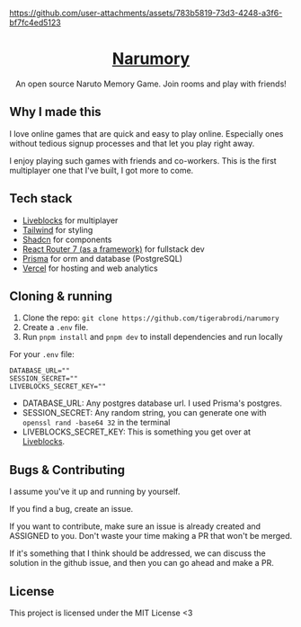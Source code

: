 https://github.com/user-attachments/assets/783b5819-73d3-4248-a3f6-bf7fc4ed5123

<div align="center">
<h1 align="center">
  <a href="https://narumory.com">Narumory</a>
</h1>
  <p>
    An open source Naruto Memory Game. Join rooms and play with friends!
  </p>
</div>

## Why I made this

I love online games that are quick and easy to play online. Especially ones without tedious signup processes and that let you play right away.

I enjoy playing such games with friends and co-workers. This is the first multiplayer one that I've built, I got more to come.

## Tech stack

- [Liveblocks](https://liveblocks.io/) for multiplayer
- [Tailwind](https://tailwindcss.com/) for styling
- [Shadcn](https://ui.shadcn.com/) for components
- [React Router 7 (as a framework)](https://reactrouter.com/home) for fullstack dev
- [Prisma](https://prisma.io/) for orm and database (PostgreSQL)
- [Vercel](https://vercel.com/) for hosting and web analytics

## Cloning & running

1. Clone the repo: `git clone https://github.com/tigerabrodi/narumory`
2. Create a `.env` file.
3. Run `pnpm install` and `pnpm dev` to install dependencies and run locally

For your `.env` file:

```
DATABASE_URL=""
SESSION_SECRET=""
LIVEBLOCKS_SECRET_KEY=""
```

- DATABASE_URL: Any postgres database url. I used Prisma's postgres.
- SESSION_SECRET: Any random string, you can generate one with `openssl rand -base64 32` in the terminal
- LIVEBLOCKS_SECRET_KEY: This is something you get over at [Liveblocks](https://liveblocks.io/).

## Bugs & Contributing

I assume you've it up and running by yourself.

If you find a bug, create an issue.

If you want to contribute, make sure an issue is already created and ASSIGNED to you. Don't waste your time making a PR that won't be merged.

If it's something that I think should be addressed, we can discuss the solution in the github issue, and then you can go ahead and make a PR.

## License

This project is licensed under the MIT License <3
